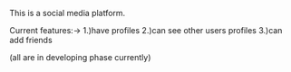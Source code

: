 This is a social media platform.

Current features:->
1.)have profiles
2.)can see other users profiles
3.)can add friends

(all are in developing phase currently)
